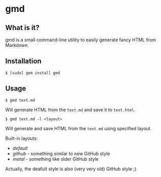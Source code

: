 gmd
===


What is it?
-----------

gmd is a small command-line utility to easily generate fancy HTML from Markdown.


Installation
------------

    $ [sudo] gem install gmd


Usage
-----

    $ gmd text.md

Will generate HTML from the `text.md` and save it to `text.html`.

    $ gmd text.md -l <layout>

Will generate and save HTML from the `text.md` using specified layout.

Built-in layouts:

  + *default*
  + *github* - something similar to new GitHub style
  + *metal* - something like older GitHub style

Actually, the deafult style is also (very very old) GitHub style ;)
